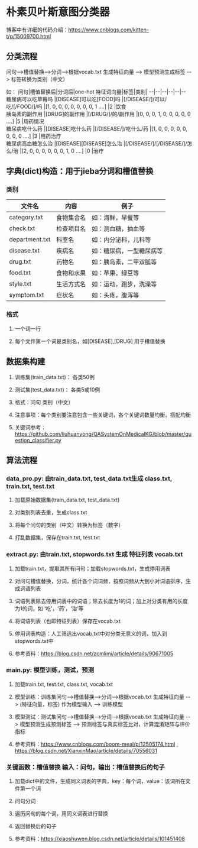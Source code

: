 # 朴素贝叶斯意图分类器

博客中有详细的代码介绍：https://www.cnblogs.com/kitten-t/p/15009700.html

## 分类流程

问句-->槽值替换-->分词-->根据vocab.txt 生成特征向量 --> 模型预测生成标签 --> 标签转换为类别（中文）

如：
问句|槽值替换后|分词后|one-hot 特征词向量|标签|类别|
--|--|--|--|--|--
糖尿病可以吃草莓吗 |[DISEASE]可以吃[FOOD]吗 |[/DISEASE/]/可以/吃/[/FOOD/]/吗 |[1, 0, 0, 0, 0, 0, 0, 0, 1 ....] |2 |饮食  
胰岛素的副作用 |[DRUG]的副作用 |[/DRUG/]/的/副作用 |[0, 0, 0, 1, 0, 0, 0, 0, 0 ....] |5 |用药情况  
糖尿病吃什么药 |[DISEASE]吃什么药 |[/DISEASE/]/吃什么/药 |[1, 0, 0, 0, 0, 0, 0, 0, 0 ....] |3 |用药治疗  
糖尿病高血糖怎么治 |[DISEASE][DISEASE]怎么治 |[/DISEASE/]/[/DISEASE/]/怎么/治 |[2, 0, 0, 0, 0, 0, 0, 1, 0 ....] |0 |治疗  


## 字典(dict)构造：用于jieba分词和槽值替换

### 类别

文件名|内容|例子
--|--|--
category.txt| 食物集合名|如：海鲜，早餐等  
check.txt| 检查项目名|如：测血糖，抽血等  
department.txt| 科室名| 如：内分泌科，儿科等  
disease.txt|疾病名|如：糖尿病，一型糖尿病等  
drug.txt|药物名|如：胰岛素，二甲双胍等  
food.txt|食物和水果|如：苹果，绿豆等  
style.txt|生活方式名|如：运动，跑步，洗澡等  
symptom.txt|症状名|如：头疼，腹泻等  

### 格式

1. 一个词一行

2. 每个文件第一个词是类别名，如[DISEASE],[DRUG] 用于槽值替换


## 数据集构建

1. 训练集(train_data.txt)： 各类50例

2. 测试集(test_data.txt)：  各类5或10例

3. 格式：问句	类别（中文）

4. 注意事项：每个类别要注意包含一些关键词，各个关键词数量均衡，搭配均衡

5. 关键词参考：https://github.com/liuhuanyong/QASystemOnMedicalKG/blob/master/question_classifier.py

## 算法流程

### data_pro.py: 由train_data.txt, test_data.txt生成 class.txt, train.txt, test.txt

1. 加载原始数据集(train_data.txt, test_data.txt)

2. 对类别列表去重，生成class.txt

3. 将每个问句的类别（中文）转换为标签（数字）

4. 打乱数据集，保存在train.txt, test.txt

### extract.py: 由train.txt, stopwords.txt 生成 特征列表 vocab.txt

1. 加载train.txt，提取其所有问句；加载stopwords.txt，生成停用词表

2. 对问句槽值替换，分词，统计各个词词频，按照词频从大到小对词语排序，生成词语列表

3. 词语列表除去停用词表中的词语；除去长度为1的词；加上对分类有用的长度为1的词，如 ‘吃’，‘药’，‘治’等

4. 将词语列表（也即特征列表）保存在vocab.txt

5. 停用词表构造：人工筛选出vocab.txt中对分类无意义的词，加入到stopwords.txt中

6. 参考资料：https://blog.csdn.net/zcmlimi/article/details/90671005

### main.py: 模型训练，测试，预测

1. 加载train.txt, test.txt, class.txt, vocab.txt

2. 模型训练：训练集问句-->槽值替换-->分词-->根据vocab.txt 生成特征向量 -->  (特征向量，标签) 作为模型输入 --> 训练模型

3. 模型测试：测试集问句-->槽值替换-->分词-->根据vocab.txt 生成特征向量 -->  模型预测生成预测标签 --> 预测标签与真实标签比对，计算混淆矩阵与评价指标

4. 参考资料：https://www.cnblogs.com/boom-meal/p/12505174.html ,  https://blog.csdn.net/XianxinMao/article/details/70556031

### 关键函数：槽值替换 输入：问句，输出：槽值替换后的句子

1. 加载dict中的文件，生成同义词表的字典，key：每个词，value：该词所在文件第一个词

2. 问句分词

3. 遍历问句的每个词，用同义词表进行替换

4. 返回替换后的句子

5. 参考资料：https://xiaoshuwen.blog.csdn.net/article/details/101451408
